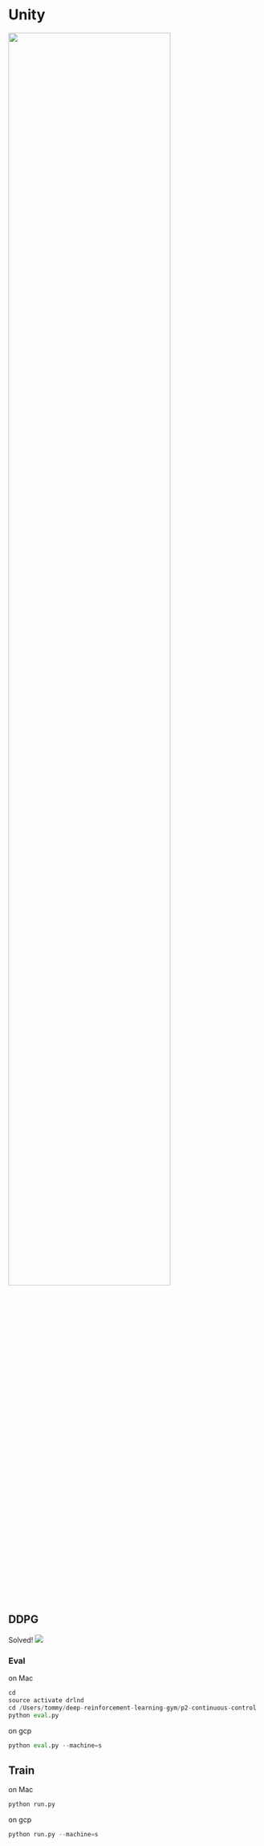 # Unity 
<img src="https://github.com/tommyvsfu1/DDPG-Unity/blob/master/robot_arm.gif" width="80%">

## DDPG
Solved!
![](https://i.imgur.com/Vx9d9Pw.png)
### Eval
on Mac
```python
cd 
source activate drlnd
cd /Users/tommy/deep-reinforcement-learning-gym/p2-continuous-control
python eval.py 
```
on gcp
```python
python eval.py --machine=s
```

## Train
on Mac
```python
python run.py 
```
on gcp
```python
python run.py --machine=s
```
